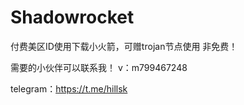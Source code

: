# Shadowrocket
付费美区ID使用下载小火箭，可赠trojan节点使用
非免费！

需要的小伙伴可以联系我！
v：m799467248

telegram：https://t.me/hillsk
